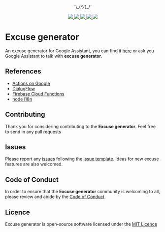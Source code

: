 <p align="center">
    ¯\_(ツ)_/¯
</p>
<p align="center">
    <a href="https://travis-ci.org/SantiMA10/excuse-generator">
        <img src="https://travis-ci.org/SantiMA10/excuse-generator.svg?branch=master">
    </a>
    <a href="https://raw.githubusercontent.com/SantiMA10/excuse-generator/master/LICENSE">
        <img src="https://img.shields.io/badge/license-MIT-blue.svg">
    </a>
    <a href="https://github.com/SantiMA10/excuse-generator/issues">
        <img src="https://img.shields.io/github/issues/SantiMA10/excuse-generator.svg">
    </a>
    <a href="https://assistant.google.com/services/a/id/308807c679c5e488/">
        <img src="https://img.shields.io/badge/google-assistant-blue.svg">
    </a>
    <a href="https://twitter.com/intent/tweet?text=Wow:%20https://github.com/SantiMA10/excuse-generator">
        <img src="https://img.shields.io/twitter/url/https/github.com/SantiMA10/excuse-generator.svg?style=flat">
    </a>
    
</p>

# Excuse generator 
An excuse generator for Google Assistant, you can find it [here](https://assistant.google.com/services/a/id/308807c679c5e488/) or ask you Google Assistant to talk with **excuse generator**.

## References

* [Actions on Google](https://developers.google.com/actions/)
* [DialogFlow](https://dialogflow.com/)
* [Firebase Cloud Functions](https://firebase.google.com/docs/functions/)
* [node i18n](https://github.com/mashpie/i18n-node) 

## Contributing

Thank you for considering contributing to the **Excuse generator**. Feel free to send in any pull requests
 
## Issues

Please report any [issues](https://github.com/SantiMA10/excuse-generator/issues) following the [issue template](https://github.com/SantiMA10/excuse-generator/blob/master/.github/ISSUE_TEMPLATE.md). Ideas for new excuse features are also welcomed.

## Code of Conduct

In order to ensure that the **Excuse generator** community is welcoming to all, please review and abide by the [Code of Conduct](https://raw.githubusercontent.com/SantiMA10/excuse-generator/master/.github/CODE_OF_CONDUCT.md).


## Licence

Excuse generator is open-source software licensed under the [MIT Licence](https://opensource.org/licenses/MIT)
